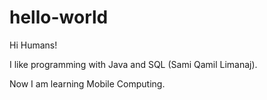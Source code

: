 # hello-world

Hi Humans!

I like programming with Java and SQL (Sami Qamil Limanaj).

Now I am learning Mobile Computing.
